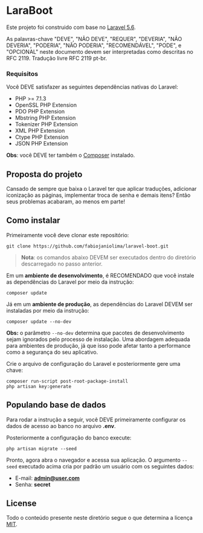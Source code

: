 # LaraBoot

Este projeto foi construido com base no [Laravel 5.6](https://laravel.com/docs/5.6).

As palavras-chave "DEVE", "NÃO DEVE", "REQUER", "DEVERIA", "NÃO DEVERIA", "PODERIA", "NÃO PODERIA", "RECOMENDÁVEL", "PODE", e "OPCIONAL" neste documento devem ser interpretadas como descritas no RFC 2119. Tradução livre RFC 2119 pt-br.

### Requisitos

Você DEVE satisfazer as seguintes dependências nativas do Laravel:

- PHP >= 7.1.3
- OpenSSL PHP Extension
- PDO PHP Extension
- Mbstring PHP Extension
- Tokenizer PHP Extension
- XML PHP Extension
- Ctype PHP Extension
- JSON PHP Extension
 
**Obs**: você DEVE ter também o [Composer](https://getcomposer.org) instalado.

## Proposta do projeto

Cansado de sempre que baixa o Laravel ter que aplicar traduções, adicionar iconização as páginas, implementar troca de senha e demais itens? Então seus problemas acabaram, ao menos em parte! 

## Como instalar

Primeiramente você deve clonar este repositório:

    git clone https://github.com/fabiojaniolima/laravel-boot.git

> **Nota**: os comandos abaixo DEVEM ser executados dentro do diretório descarregado no passo anterior.

Em um **ambiente de desenvolvimento**, é RECOMENDADO que você instale as dependências  do Laravel por meio da instrução:

    composer update

Já em um **ambiente de produção**, as dependências do Laravel DEVEM ser instaladas por meio da instrução:

    composer update --no-dev

**Obs:** o parâmetro `--no-dev` determina que pacotes de desenvolvimento sejam ignorados pelo processo de instalação. Uma abordagem adequada para ambientes de produção, já que isso pode afetar tanto a performance como a segurança do seu aplicativo.

Crie o arquivo de configuração do Laravel e posteriormente gere uma chave:

    composer run-script post-root-package-install
    php artisan key:generate

## Populando base de dados

Para rodar a instrução a seguir, você DEVE primeiramente configurar os dados de acesso ao banco no arquivo **.env**.

Posteriormente a configuração do banco execute:

    php artisan migrate --seed

Pronto, agora abra o navegador e acessa sua aplicação. O argumento `--seed` executado acima cria por padrão um usuário com os seguintes dados:

- E-mail: **admin@user.com**
- Senha: **secret**

## License

Todo o conteúdo presente neste diretório segue o que determina a licença [MIT](https://opensource.org/licenses/MIT).
